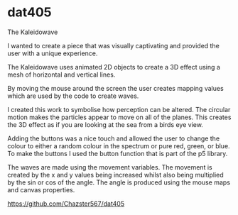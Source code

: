 # dat405

The Kaleidowave

I wanted to create a piece that was visually captivating and provided the user with a unique experience.

The Kaleidowave uses animated 2D objects to create a 3D effect using a mesh of horizontal and vertical lines.

By moving the mouse around the screen the user creates mapping values which are used by the code to create waves.

I created this work to symbolise how perception can be altered. The circular motion makes the particles appear to move on all of the planes. This creates the 3D effect as if you are looking at the sea from a birds eye view.

Adding the buttons was a nice touch and allowed the user to change the colour to either a random colour in the spectrum or pure red, green, or blue. To make the buttons I used the button function that is part of the p5 library.

The waves are made using the movement variables. The movement is created by the x and y values being increased whilst also being multiplied by the sin or cos of the angle. The angle is produced using the mouse maps and canvas properties.

https://github.com/Chazster567/dat405
